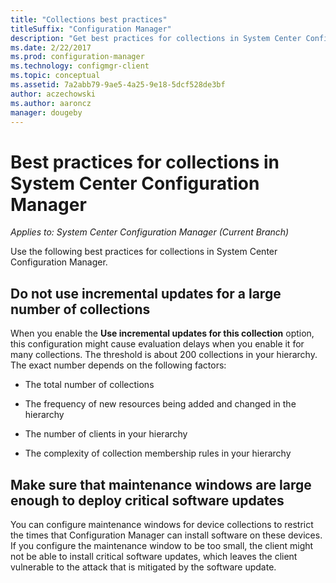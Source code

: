 ```yaml
---
title: "Collections best practices"
titleSuffix: "Configuration Manager"
description: "Get best practices for collections in System Center Configuration Manager."
ms.date: 2/22/2017
ms.prod: configuration-manager
ms.technology: configmgr-client
ms.topic: conceptual
ms.assetid: 7a2abb79-9ae5-4a25-9e18-5dcf528de3bf
author: aczechowski
ms.author: aaroncz
manager: dougeby
---
```

# Best practices for collections in System Center Configuration Manager

*Applies to: System Center Configuration Manager (Current Branch)*

Use the following best practices for collections in System Center Configuration Manager.  

## Do not use incremental updates for a large number of collections  
 When you enable the **Use incremental updates for this collection** option, this configuration might cause evaluation delays when you enable it for many collections. The threshold is about 200 collections in your hierarchy. The exact number depends on the following factors:  

-   The total number of collections  

-   The frequency of new resources being added and changed in the hierarchy  

-   The number of clients in your hierarchy  

-   The complexity of collection membership rules in your hierarchy  

## Make sure that maintenance windows are large enough to deploy critical software updates  
 You can configure maintenance windows for device collections to restrict the times that Configuration Manager can install software on these devices. If you configure the maintenance window to be too small, the client might not be able to install critical software updates, which leaves the client vulnerable to the attack that is mitigated by the software update.  
